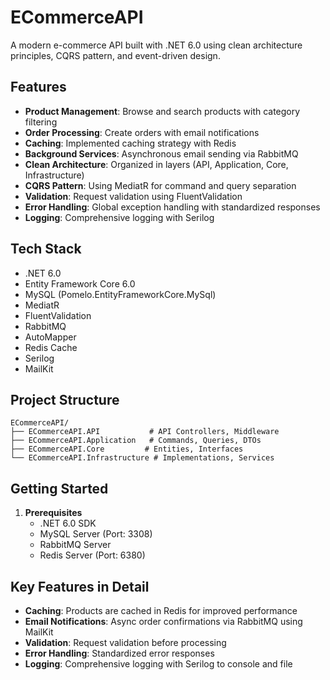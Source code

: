 # ECommerceAPI

A modern e-commerce API built with .NET 6.0 using clean architecture principles, CQRS pattern, and event-driven design.

## Features

- **Product Management**: Browse and search products with category filtering
- **Order Processing**: Create orders with email notifications
- **Caching**: Implemented caching strategy with Redis
- **Background Services**: Asynchronous email sending via RabbitMQ
- **Clean Architecture**: Organized in layers (API, Application, Core, Infrastructure)
- **CQRS Pattern**: Using MediatR for command and query separation
- **Validation**: Request validation using FluentValidation
- **Error Handling**: Global exception handling with standardized responses
- **Logging**: Comprehensive logging with Serilog

## Tech Stack

- .NET 6.0
- Entity Framework Core 6.0
- MySQL (Pomelo.EntityFrameworkCore.MySql)
- MediatR
- FluentValidation
- RabbitMQ
- AutoMapper
- Redis Cache
- Serilog
- MailKit

## Project Structure

```
ECommerceAPI/
├── ECommerceAPI.API           # API Controllers, Middleware
├── ECommerceAPI.Application   # Commands, Queries, DTOs
├── ECommerceAPI.Core         # Entities, Interfaces
└── ECommerceAPI.Infrastructure # Implementations, Services
```

## Getting Started

1. **Prerequisites**
   - .NET 6.0 SDK
   - MySQL Server (Port: 3308)
   - RabbitMQ Server
   - Redis Server (Port: 6380)

## Key Features in Detail

- **Caching**: Products are cached in Redis for improved performance
- **Email Notifications**: Async order confirmations via RabbitMQ using MailKit
- **Validation**: Request validation before processing
- **Error Handling**: Standardized error responses
- **Logging**: Comprehensive logging with Serilog to console and file
